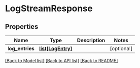 # LogStreamResponse

## Properties
Name | Type | Description | Notes
------------ | ------------- | ------------- | -------------
**log_entries** | [**list[LogEntry]**](LogEntry.md) |  | [optional] 

[[Back to Model list]](../README.md#documentation-for-models) [[Back to API list]](../README.md#documentation-for-api-endpoints) [[Back to README]](../README.md)


